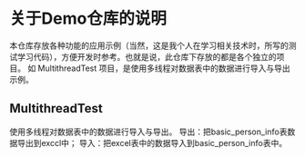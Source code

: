 # 关于Demo仓库的说明

   本仓库存放各种功能的应用示例（当然，这是我个人在学习相关技术时，所写的测试学习代码），方便开发时参考。也就是说，此仓库下存放的都是各个独立的项目。
    如 MultithreadTest 项目，是使用多线程对数据表中的数据进行导入与导出示例。
## MultithreadTest

使用多线程对数据表中的数据进行导入与导出。
导出：把basic_person_info表数据导出到exccl中；
导入：把excel表中的数据导入到basic_person_info表中。